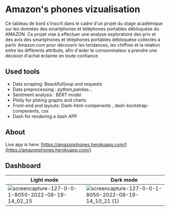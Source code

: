 # Amazon's phones vizualisation
Ce tableau de bord s'inscrit dans le cadre d'un projet du stage académique sur les données des smartphones et téléphones portables débloquése du AMAZON. Ce projet vise à effectuer une analyse exploratoire des prix et des avis des smartphones et téléphones portables débloquése collectés à partir Amazon.com pour découvrir les tendances, les chiffres et la relation entre les différents attributs, afin d'aider le consommateur a prendre une décision d'achat éclairée en toute confiance.
## Used tools
- Data scraping: BeautifulSoup and requests
- Data preprocessing : python,pandas...
- Sentiment analysis : BERT model
- Plotly for ploting graphs and charts
- Front-end and layouts: Dash-html-compenents , dash-bootstrap-compenents, css
- Dash for rendering a dash APP 
## About 
Live app is here: [https://amazonphones.herokuapp.com/](https://amazonphones.herokuapp.com/)
## Dashboard

| Light mode  | Dark mode |
| --------------- | --------------- |
|![screencapture-127-0-0-1-8050-2022-08-19-14_02_15](https://user-images.githubusercontent.com/84460741/185655393-f8cb61a2-9e9a-4f04-961c-0b7518f735dd.png)|![screencapture-127-0-0-1-8050-2022-08-19-14_10_21 (1)](https://user-images.githubusercontent.com/84460741/185655429-d49bd6d0-fa6e-48ce-95c7-8a9e28a95ffc.png)|
